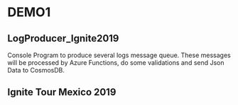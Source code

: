 # DEMO1

## LogProducer_Ignite2019
Console Program to produce several logs message queue. These messages will be processed by Azure Functions, do some validations and send Json Data to CosmosDB. 

## Ignite Tour Mexico 2019
